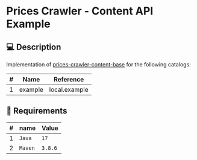 # Prices Crawler - Content API Example

## 💻 Description

Implementation of [prices-crawler-content-base](https://github.com/prices-crawler/content-base) for the following
catalogs:

| #   | Name    | Reference     |
|-----|---------|---------------|
| 1   | example | local.example |

## 📁 Requirements

| #   | name    | Value   |
|-----|---------|---------|
| 1   | `Java`  | `17`    |
| 2   | `Maven` | `3.8.6` |
